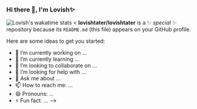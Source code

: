 ### Hi there 👋, I'm Lovish✨
![Lovish's wakatime stats](https://github-readme-stats.vercel.app/api?username=lovishtater&show_icons=true&hide=issues&hide_border=true&title_color=#3ae868&)
<
**lovishtater/lovishtater** is a ✨ _special_ ✨ repository because its `README.md` (this file) appears on your GitHub profile.

Here are some ideas to get you started:

- 🔭 I’m currently working on ...
- 🌱 I’m currently learning ...
- 👯 I’m looking to collaborate on ...
- 🤔 I’m looking for help with ...
- 💬 Ask me about ...
- 📫 How to reach me: ...
- 😄 Pronouns: ...
- ⚡ Fun fact: ...
-->
